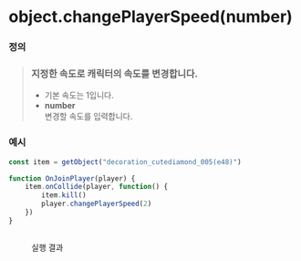 # object.changePlayerSpeed(number)

### 정의

> ### 지정한 속도로 캐릭터의 속도를 변경합니다.
>
> * 기본 속도는 1입니다.
> * **number**\
>   변경할 속도를 입력합니다.



### 예시

```javascript
const item = getObject("decoration_cutediamond_005(e48)")

function OnJoinPlayer(player) {
	item.onCollide(player, function() {
	    item.kill()
	    player.changePlayerSpeed(2)
	})
}
```

<figure><img src="../../../.gitbook/assets/화면_기록_2022-12-20_오후_11_38_25_AdobeExpress.gif" alt=""><figcaption><p>실행 결과</p></figcaption></figure>

